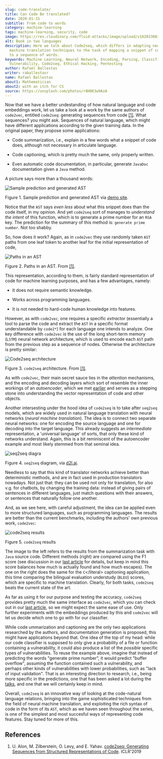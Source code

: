 ```yaml
---
slug: code-translate/
title: Can Code Be translated?
date: 2020-01-31
subtitle: From code to words
category: machine-learning
tags: machine-learning, security, code
image: https://res.cloudinary.com/fluid-attacks/image/upload/v1620330835/blog/code-translate/cover_wmd0zp.webp
alt: Book in two languages
description: Here we talk about Code2seq, which differs in adapting neural
  machine translation techniques to the task of mapping a snippet of code
  to a sequence of words.
keywords: Machine Learning, Neural Network, Encoding, Parsing, Classifier,
  Vulnerability, Code2seq, Ethical Hacking, Pentesting
author: Rafael Ballestas
writer: raballestasr
name: Rafael Ballestas
about1: Mathematician
about2: with an itch for CS
source: https://unsplash.com/photos/r8H8K3w9AzA
---
```


Now that we have a better undestanding of how natural language and code
embeddings work, let us take a look at a work by the same authors of
`code2vec`, entitled `code2seq`: generating sequences from code
[\[1\]](#r1). What sequences? you might ask. Sequences of natural
language, which might have different applications according to the given
training data. In the original paper, they propose some applications:

- Code summarization, i.e., explain in a few words what a snippet of
  code does, although not necessary in articulate language.

- Code captioning, which is pretty much the same, only properly
  written.

- Even automatic code documentation, in particular, generate `JavaDoc`
  documentation given a `Java` method.

A picture says more than a thousand words:

<div class="imgblock">

![Sample prediction and generated AST](https://res.cloudinary.com/fluid-attacks/image/upload/v1620330833/blog/code-translate/example_piygbl.webp)

<div class="title">

Figure 1. Sample prediction and generated AST via [demo
site](https://code2seq.org/).

</div>

</div>

Notice that the `AST` says *even less* about what this snippet does than
the code itself, in my opinion. And yet `code2seq` sort of manages to
*understand the intent* of this function, which is to generate a prime
number for an `RSA` key. The prediction for the summary of this method
is: `generate prime number`. Not too shabby.

So, how does it work? Again, as in `code2vec` they use randomly taken
`AST` paths from one leaf token to another leaf for the initial
representation of code,

<div class="imgblock">

![Paths in an AST](https://res.cloudinary.com/fluid-attacks/image/upload/v1620330832/blog/code-translate/ast-paths_bkk3wi.webp)

<div class="title">

Figure 2. Paths in an AST. From [\[1\]](#r1).

</div>

</div>

This representation, according to them, is fairly standard
representation of code for machine learning purposes, and has a few
advantages, namely:

- It does not require semantic knowledge.

- Works across programming languages.

- It is not needed to hard-code human knowledge into features.

However, as with `code2vec`, one requires a specific *extractor*
(essentially a tool to parse the code and extract the `AST` in a
specific format understandable by `code2*`) for each language one
intends to analyze. One key difference with `code2vec` is the use of the
long short-term memory (`LSTM`) neural network architecture, which is
used to encode each `AST` path from the previous step as a sequence of
nodes. Otherwise the architecture is pretty similar:

<div class="imgblock">

![Code2seq architecture](https://res.cloudinary.com/fluid-attacks/image/upload/v1620330833/blog/code-translate/network_cprp7q.webp)

<div class="title">

Figure 3. `code2seq` architecture. From [\[1\]](#r1).

</div>

</div>

As with `code2vec`, their main secret sauce lies in the *attention*
mechanisms, and the encoding and decoding layers which sort of resemble
the inner workings of an *autoencoder*, which we met
[earlier](../embed-code-vector/) and serves as a stepping stone into
understanding the vector representation of code and other objects.

Another intersesting under the hood idea of `code2seq` is to take after
`seq2seq` models, which are widely used in natural language translation
with neural networks (*neural machine translation*). The idea is to
connect two separate neural networks: one for encoding the source
language and one for decoding into the target language. This already
suggests an *intermediate* representation, a 'universal language' of
sorts, that only these kind of networks understand. Again, this is a bit
reminiscent of the autoencoder example and most likely stemmed from that
seminal idea.

<div class="imgblock">

![seq2seq diagra](https://res.cloudinary.com/fluid-attacks/image/upload/v1620330833/blog/code-translate/seq2seq_gdwcwt.webp)

<div class="title">

Figure 4. `seq2seq` diagram, via [d2l.ai](https://d2l.ai/_images/seq2seq.svg).

</div>

</div>

Needless to say that this kind of translator networks achieve better
than deterministic methods, and are in fact used in production
translators nowadays. Not just that: they can be used not only for
translation, for also v.g. for chatbots, by changing the training data:
instead of giving pairs of sentences in different languages, just match
questions with their answers, or sentences that naturally follow one
another.

And, as we see here, with careful adjustment, the idea can be applied
even to more structured languages, such as programming languages. The
results are better than the current benchmarks, including the authors'
own previous work, `code2vec`:

<div class="imgblock">

![code2seq results](https://res.cloudinary.com/fluid-attacks/image/upload/v1620330832/blog/code-translate/results_b9vy81.webp)

<div class="title">

Figure 5. `code2seq` results

</div>

</div>

The image to the left refers to the results from the summarization task
with `Java` source code. Different methods (right) are compared using
the F1 score (see discussion in our [last article](../further-code2vec/)
for details, but keep in mind this score balances how much is actually
found and how much escapes). The one on the right does the same for the
`C`\</literal\> captioning application, this time comparing the
bilingual evaluation understudy (`BLEU`) scores, which are specific to
machine translation. Clearly, for both tasks, `code2seq` beats the
current state of the art.

As far as using it for our purpose and testing the accuracy, `code2seq`
provides pretty much the same interface as `code2vec`, which you can
check out in our [last article](../further-code2vec/), so we might
expect the same ease of use. Only further experiments with the
embeddings produced by this and `code2vec` will let us decide which one
to go with for our classifier.

While code ummarization and captioning are the only two applications
researched by the authors, and documentation generation is proposed,
this might have applications beyond that. One idea of the top of my
head: while our code classifier is supposed to only give a probability
of a file or function containing a vulnerability, it could also produce
a list of the *possible* specific types of vulnerabilities. To reuse the
example above, imagine that instead of predicting the words "generate
prime number", it would predict "buffer overflow", assuming the function
contained such a vulnerability, and perhaps other kinds of
vulnerabilities with lower probabilities, such as "lack of input
validation". That is an interesting direction to research, i.e., being
more specific in the predictions, one that has been asked a lot during
the [talks](https://www.youtube.com/watch?v=CRoQZDmRvoE), and one that
we will certainly keep in mind.

Overall, `code2seq` is an innovative way of looking at the code-natural
language relations, bringing into the game sophisticated techniques from
the field of neural machine translation, and exploiting the rich syntax
of code in the form of its `AST`, which as we haven seen throughout the
series, is one of the simplest and most succesful ways of representing
code features. Stay tuned for more of this.

## References

1. U. Alon, M. Zilberstein, O. Levy, and E. Yahav. [code2seq:
    Generating Sequences from Structured Representations of
    Code](https://openreview.net/pdf?id=H1gKYo09tX). ICLR'2019
